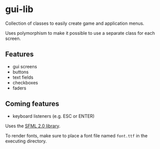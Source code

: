 gui-lib
=======

Collection of classes to easily create game and application menus.

Uses polymorphism to make it possible to use a separate class for each screen.

Features
--------
- gui screens
- buttons
- text fields
- checkboxes
- faders

Coming features
---------------
- keyboard listeners (e.g. ESC or ENTER)

Uses the [SFML 2.0 library](http://sfml-dev.org).

To render fonts, make sure to place a font file named `font.ttf` in the executing directory.
